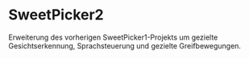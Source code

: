 # SweetPicker2
Erweiterung des vorherigen SweetPicker1-Projekts um gezielte Gesichtserkennung, Sprachsteuerung und gezielte Greifbewegungen. 
